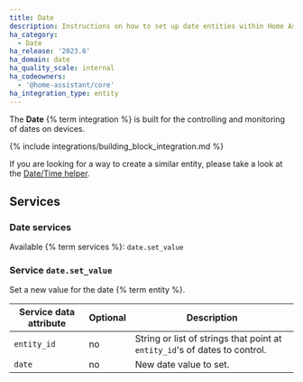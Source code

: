 ```yaml
---
title: Date
description: Instructions on how to set up date entities within Home Assistant.
ha_category:
  - Date
ha_release: '2023.6'
ha_domain: date
ha_quality_scale: internal
ha_codeowners:
  - '@home-assistant/core'
ha_integration_type: entity
---
```


The **Date** {% term integration %} is built for the controlling and monitoring of dates on devices.

{% include integrations/building_block_integration.md %}

If you are looking for a way to create a similar entity, please take a look at the [Date/Time helper](/integrations/input_datetime).

## Services

### Date services

Available {% term services %}: `date.set_value`

### Service `date.set_value`

Set a new value for the date {% term entity %}.

| Service data attribute | Optional | Description |
| ---------------------- | -------- | ----------- |
| `entity_id` | no | String or list of strings that point at `entity_id`'s of dates to control.
| `date` | no | New date value to set.
